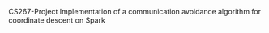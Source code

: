 CS267-Project 
Implementation of a communication avoidance algorithm for coordinate descent on Spark
